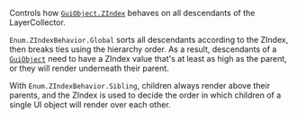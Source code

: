 Controls how [`GuiObject.ZIndex`](https://create.roblox.com/docs/reference/engine/classes/GuiObject#ZIndex) behaves on all descendants of the
LayerCollector.

`Enum.ZIndexBehavior.Global` sorts all descendants according to the
ZIndex, then breaks ties using the hierarchy order. As a result,
descendants of a [`GuiObject`](https://create.roblox.com/docs/reference/engine/classes/GuiObject) need to have a ZIndex value that's at
least as high as the parent, or they will render underneath their parent.

With `Enum.ZIndexBehavior.Sibling`, children always render above their
parents, and the ZIndex is used to decide the order in which children of a
single UI object will render over each other.